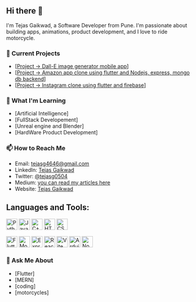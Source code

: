 ## Hi there 👋

I'm Tejas Gaikwad, a Software Developer from Pune. I'm passionate about building apps, animations, product development, and I love to ride motorcycle.

### 🔭 Current Projects

- [[Project -> Dall-E image generator mobile app](https://github.com/Tejas-gaikwad/dall-e_openAI_flutter_mobile_app)]
- [[Project -> Amazon app clone using flutter and Nodejs, express, mongo db backend](https://github.com/Tejas-gaikwad/Amazon-clone-using-nodejs-flutter)]
- [[Project -> Instagram clone using flutter and firebase](https://github.com/Tejas-gaikwad/insta_clone)]

### 🌱 What I'm Learning

- [Artificial Intelligence]
- [FullStack Developement]
- [Unreal engine and Blender]
- [HardWare Product Development]

### 📫 How to Reach Me

- Email: [tejasg4646@gmail.com](mailto:tejasg4646@gmail.com)
- LinkedIn: [Tejas Gaikwad](https://www.linkedin.com/in/tejas-gaikwad-216b3a19a/)
- Twitter: [@tejasg0504](https://twitter.com/tejasg0504)
- Medium: [you can read my articles here](https://medium.com/@tejasg4646)
- Website: [Tejas Gaikwad](https://tejas-poortfolio.netlify.app/)


## Languages and Tools:

<p>
  <img src="https://img.shields.io/badge/-Python-3776AB?style=flat-square&logo=python&logoColor=white" height="30" alt="Python"/>
  <img src="https://img.shields.io/badge/-Java-007396?style=flat-square&logo=java&logoColor=white" height="30" alt="Java"/>
  <img src="https://img.shields.io/badge/-C++-00599C?style=flat-square&logo=c%2B%2B&logoColor=white" height="30" alt="C++"/>
  <img src="https://img.shields.io/badge/-HTML5-E34F26?style=flat-square&logo=html5&logoColor=white" height="30" alt="HTML5"/>
  <img src="https://img.shields.io/badge/-CSS3-1572B6?style=flat-square&logo=css3&logoColor=white" height="30" alt="CSS3"/>
</p>
<p>
<img src="https://img.shields.io/badge/-Flutter-02569B?style=flat-square&logo=flutter&logoColor=white" height="30" alt="Flutter"/>
<img src="https://img.shields.io/badge/-MongoDB-47A248?style=flat-square&logo=mongodb&logoColor=white" height="30" alt="MongoDB"/>
<img src="https://img.shields.io/badge/-Express-000000?style=flat-square&logo=express&logoColor=white" height="30" alt="Express"/>
<img src="https://img.shields.io/badge/-React-61DAFB?style=flat-square&logo=react&logoColor=white" height="30" alt="React"/>
<img src="https://img.shields.io/badge/-Vite-646CFF?style=flat-square&logo=vite&logoColor=white" height="30" alt="Vite"/>
<img src="https://img.shields.io/badge/-Arduino-00979D?style=flat-square&logo=arduino&logoColor=white" height="30" alt="Arduino"/>
  <img src="https://img.shields.io/badge/-Nodejs?style=flat-square&logo=nodejs&logoColor=white" height="30" alt="Nodejs"/>
</p>


### 💬 Ask Me About

- [Flutter]
- [MERN]
- [coding]
- [motorcycles]


